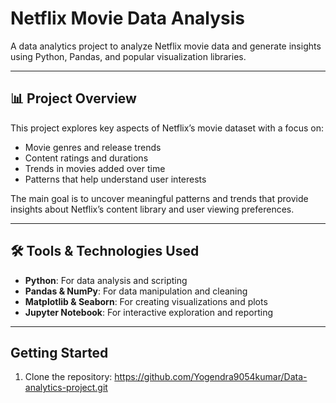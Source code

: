# Netflix Movie Data Analysis

A data analytics project to analyze Netflix movie data and generate insights using Python, Pandas, and popular visualization libraries.

---

## 📊 Project Overview

This project explores key aspects of Netflix’s movie dataset with a focus on:
- Movie genres and release trends
- Content ratings and durations
- Trends in movies added over time
- Patterns that help understand user interests

The main goal is to uncover meaningful patterns and trends that provide insights about Netflix’s content library and user viewing preferences.

---

## 🛠️ Tools & Technologies Used

- **Python**: For data analysis and scripting
- **Pandas & NumPy**: For data manipulation and cleaning
- **Matplotlib & Seaborn**: For creating visualizations and plots
- **Jupyter Notebook**: For interactive exploration and reporting

---

## Getting Started
1. Clone the repository: https://github.com/Yogendra9054kumar/Data-analytics-project.git
